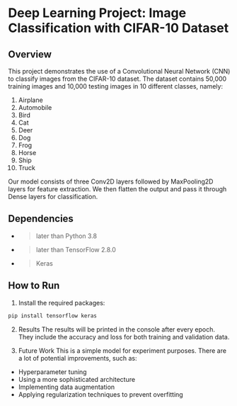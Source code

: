 # Deep Learning Project: Image Classification with CIFAR-10 Dataset

## Overview

This project demonstrates the use of a Convolutional Neural Network (CNN) to classify images from the CIFAR-10 dataset. The dataset contains 50,000 training images and 10,000 testing images in 10 different classes, namely:
1. Airplane
2. Automobile
3. Bird
4. Cat
5. Deer
6. Dog
7. Frog
8. Horse
9. Ship
10. Truck

Our model consists of three Conv2D layers followed by MaxPooling2D layers for feature extraction. We then flatten the output and pass it through Dense layers for classification.

## Dependencies

- > later than Python 3.8
- > later than TensorFlow 2.8.0
- > Keras 

## How to Run

1. Install the required packages:

```bash
pip install tensorflow keras
```

2. Results
The results will be printed in the console after every epoch. They include the accuracy and loss for both training and validation data.

3. Future Work
This is a simple model for experiment purposes. There are a lot of potential improvements, such as:  

- Hyperparameter tuning
- Using a more sophisticated architecture
- Implementing data augmentation
- Applying regularization techniques to prevent overfitting





